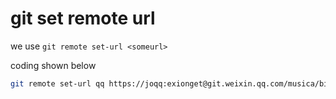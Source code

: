 # git set remote url

we use `git remote set-url <someurl>`

coding shown below

```bash
git remote set-url qq https://joqq:exionget@git.weixin.qq.com/musica/bike-song.git

```
